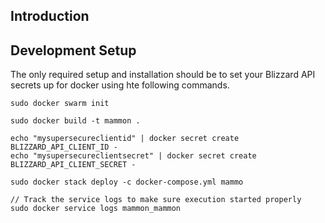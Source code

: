 ## Introduction


## Development Setup

The only required setup and installation should be to set your Blizzard API secrets up for docker using hte following commands.

```
sudo docker swarm init

sudo docker build -t mammon .

echo "mysupersecureclientid" | docker secret create BLIZZARD_API_CLIENT_ID -
echo "mysupersecureclientsecret" | docker secret create BLIZZARD_API_CLIENT_SECRET -

sudo docker stack deploy -c docker-compose.yml mammo

// Track the service logs to make sure execution started properly
sudo docker service logs mammon_mammon
```